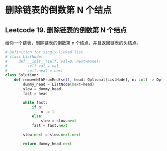 # 删除链表的倒数第 N 个结点


## Leetcode 19. 删除链表的倒数第 N 个结点
给你一个链表，删除链表的倒数第 n 个结点，并且返回链表的头结点。

<!--more-->

```python
# Definition for singly-linked list.
# class ListNode:
#     def __init__(self, val=0, next=None):
#         self.val = val
#         self.next = next
class Solution:
    def removeNthFromEnd(self, head: Optional[ListNode], n: int) -> Optional[ListNode]:
        dummy_head = ListNode(next=head)
        slow = dummy_head
        fast = head

        while fast:
            if n:
                n -= 1
            else:
                slow = slow.next
            fast = fast.next
        
        slow.next = slow.next.next

        return dummy_head.next

```

